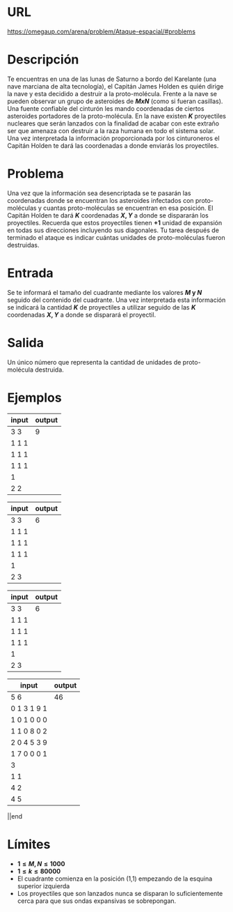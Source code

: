 # URL

https://omegaup.com/arena/problem/Ataque-espacial/#problems

# Descripción

Te encuentras en una de las lunas de Saturno a bordo del Karelante (una nave marciana de alta tecnología), el Capitán James Holden es quién dirige la nave y esta decidido a destruir a la proto-molécula. Frente a la nave se pueden observar un grupo de asteroides de **$MxN$** (como si fueran casillas). Una fuente confiable del cinturón les mando coordenadas de ciertos asteroides portadores de la proto-molécula. En la nave existen **$K$** proyectiles nucleares que serán lanzados con la finalidad de acabar con este extraño ser que amenaza con destruir a la raza humana en todo el sistema solar. Una vez interpretada la información proporcionada por los cinturoneros el Capitán Holden te dará las coordenadas a donde enviarás los proyectiles.

# Problema

Una vez que la información sea desencriptada se te pasarán las coordenadas donde se encuentran los asteroides infectados con proto-moléculas y cuantas proto-moléculas se encuentran en esa posición. El Capitán Holden te dará **$K$** coordenadas **$X,Y$** a donde se dispararán los proyectiles. Recuerda que estos proyectiles tienen **$+1$** unidad de expansión en todas sus direcciones incluyendo sus diagonales. Tu tarea después de terminado el ataque es indicar cuántas unidades de proto-moléculas fueron destruidas.

# Entrada

Se te informará el tamaño del cuadrante mediante los valores **$M$ y $N$** seguido del contenido del cuadrante. Una vez interpretada esta información se indicará la cantidad **$K$** de proyectiles a utilizar seguido de las **$K$** coordenadas **$X,Y$** a donde se disparará el proyectil.

# Salida

Un único número que representa la cantidad de unidades de proto-molécula destruida.

# Ejemplos

|input|output|
|-----|------|
|3 3  | 9    |
|1 1 1|      |
|1 1 1|      |
|1 1 1|      |
|1    |      |
|2 2  |      |

|input|output|
|-----|------|
|3 3  | 6    |
|1 1 1|      |
|1 1 1|      |
|1 1 1|      |
|1    |      |
|2 3  |      |

|input|output|
|-----|------|
|3 3  | 6    |
|1 1 1|      |
|1 1 1|      |
|1 1 1|      |
|1    |      |
|2 3  |      |

|input      |output  |
|-----------|--------|
|5 6        | 46     |
|0 1 3 1 9 1|        |
|1 0 1 0 0 0|        |
|1 1 0 8 0 2|        |
|2 0 4 5 3 9|        |
|1 7 0 0 0 1|        |
|3          |        |
|1 1        |        |
|4 2        |        |
|4 5        |        |


||end

# Límites

* **$1 ≤ M,N ≤ 1000$**
* **$1 ≤ k ≤ 80 000$**
* El cuadrante comienza en la posición (1,1) empezando de la esquina superior izquierda
* Los proyectiles que son lanzados nunca se disparan lo suficientemente cerca para que sus ondas expansivas se sobrepongan.